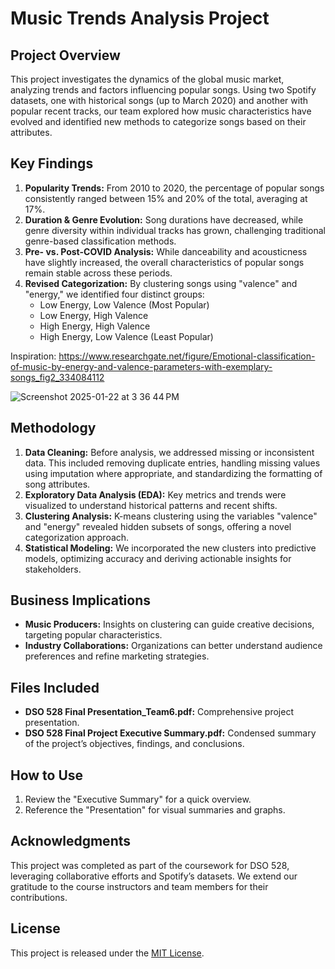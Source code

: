 # Music Trends Analysis Project

## Project Overview
This project investigates the dynamics of the global music market, analyzing trends and factors influencing popular songs. Using two Spotify datasets, one with historical songs (up to March 2020) and another with popular recent tracks, our team explored how music characteristics have evolved and identified new methods to categorize songs based on their attributes.

## Key Findings
1. **Popularity Trends:** From 2010 to 2020, the percentage of popular songs consistently ranged between 15% and 20% of the total, averaging at 17%.
2. **Duration & Genre Evolution:** Song durations have decreased, while genre diversity within individual tracks has grown, challenging traditional genre-based classification methods.
3. **Pre- vs. Post-COVID Analysis:** While danceability and acousticness have slightly increased, the overall characteristics of popular songs remain stable across these periods.
4. **Revised Categorization:** By clustering songs using "valence" and "energy," we identified four distinct groups:
   - Low Energy, Low Valence (Most Popular)
   - Low Energy, High Valence
   - High Energy, High Valence
   - High Energy, Low Valence (Least Popular)

Inspiration: https://www.researchgate.net/figure/Emotional-classification-of-music-by-energy-and-valence-parameters-with-exemplary-songs_fig2_334084112

![Screenshot 2025-01-22 at 3 36 44 PM](https://github.com/user-attachments/assets/dd4befb8-3a23-45c8-aa82-f527560b1c10)


## Methodology
1. **Data Cleaning:** Before analysis, we addressed missing or inconsistent data. This included removing duplicate entries, handling missing values using imputation where appropriate, and standardizing the formatting of song attributes.
2. **Exploratory Data Analysis (EDA):** Key metrics and trends were visualized to understand historical patterns and recent shifts.
3. **Clustering Analysis:** K-means clustering using the variables "valence" and "energy" revealed hidden subsets of songs, offering a novel categorization approach.
4. **Statistical Modeling:** We incorporated the new clusters into predictive models, optimizing accuracy and deriving actionable insights for stakeholders.

## Business Implications
- **Music Producers:** Insights on clustering can guide creative decisions, targeting popular characteristics.
- **Industry Collaborations:** Organizations can better understand audience preferences and refine marketing strategies.

## Files Included
- **DSO 528 Final Presentation_Team6.pdf:** Comprehensive project presentation.
- **DSO 528 Final Project Executive Summary.pdf:** Condensed summary of the project’s objectives, findings, and conclusions.

## How to Use
1. Review the "Executive Summary" for a quick overview.
2. Reference the "Presentation" for visual summaries and graphs.

## Acknowledgments
This project was completed as part of the coursework for DSO 528, leveraging collaborative efforts and Spotify’s datasets. We extend our gratitude to the course instructors and team members for their contributions.

## License
This project is released under the [MIT License](https://opensource.org/licenses/MIT).

